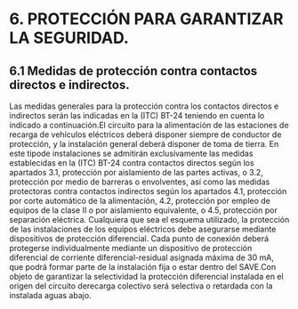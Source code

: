 # 6. PROTECCIÓN PARA GARANTIZAR LA SEGURIDAD.

## 6.1 Medidas de protección contra contactos directos e indirectos.

Las medidas generales para la protección contra los contactos directos e indirectos serán las indicadas en la (ITC) BT-24 teniendo en cuenta lo indicado a continuación.El  circuito  para  la  alimentación  de  las  estaciones  de  recarga    de  vehículos  eléctricos  deberá  disponer  siempre  de conductor de protección, y la instalación general deberá disponer de toma de tierra. En  este  tipode  instalaciones  se  admitirán  exclusivamente  las  medidas  establecidas  en  la  (ITC)  BT-24  contra contactos  directos  según  los  apartados  3.1,  protección  por  aislamiento  de  las  partes activas,  o  3.2,  protección  por medio de barreras o envolventes, así como las medidas protectoras contra contactos indirectos según los apartados 4.1, protección por corte automático de la alimentación, 4.2, protección por empleo de equipos de la clase II o por aislamiento equivalente, o 4.5, protección por separación eléctrica.  Cualquiera  que  sea  el  esquema  utilizado,  la  protección  de  las  instalaciones  de  los  equipos  eléctricos  debe asegurarse   mediante   dispositivos   de   protección   diferencial.   Cada   punto   de   conexión   deberá   protegerse individualmente mediante un dispositivo de protección diferencial de corriente diferencial-residual asignada máxima de  30  mA,  que  podrá  formar  parte  de  la  instalación  fija  o  estar  dentro  del  SAVE.Con  objeto  de  garantizar  la selectividad  la  protección  diferencial  instalada  en  el  origen  del  circuito  derecarga  colectivo  será  selectiva  o retardada con la instalada aguas abajo.